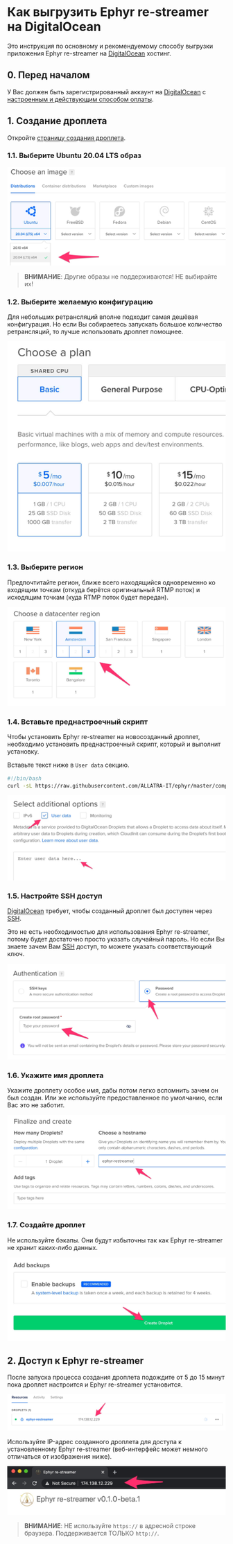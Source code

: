 Как выгрузить Ephyr re-streamer на DigitalOcean
===============================================

Это инструкция по основному и рекомендуемому способу выгрузки приложения Ephyr re-streamer на [DigitalOcean] хостинг.




## 0. Перед началом 

У Вас должен быть зарегистрированный аккаунт на [DigitalOcean] c [настроенным и действующим способом оплаты][1].




## 1. Создание дроплета

Откройте [страницу создания дроплета][2].


### 1.1. Выберите Ubuntu 20.04 LTS образ

![Ubuntu 20.04 LTS образ](images/do_1.1.jpg)

> __ВНИМАНИЕ__: Другие образы не поддерживаются! НЕ выбирайте их!


### 1.2. Выберите желаемую конфигурацию

Для небольших ретрансляций вполне подходит самая дешёвая конфигурация. Но если Вы собираетесь запускать большое количество ретрансляций, то лучше использовать дроплет помощнее.

![Конфигурация дроплета](images/do_1.2.jpg)


### 1.3. Выберите регион

Предпочтитайте регион, ближе всего находящийся одновременно ко входящим точкам (откуда берётся оригинальный RTMP поток) и исходящим точкам (куда RTMP поток будет передан).

![Регион](images/do_1.3.jpg)


### 1.4. Вставьте преднастроечный скрипт

Чтобы установить Ephyr re-streamer на новосозданный дроплет, необходимо установить преднастроечный скрипт, который и выполнит установку.

Вставьте текст ниже в `User data` секцию.
```bash
#!/bin/bash
curl -sL https://raw.githubusercontent.com/ALLATRA-IT/ephyr/master/components/restreamer/deploy/provision/ubuntu-20-04-x64.sh | bash -s
```

![Преднастройка](images/do_1.4.jpg)


### 1.5. Настройте SSH доступ

[DigitalOcean] требует, чтобы созданный дроплет был доступен через [SSH].

Это не есть необходимостью для использования Ephyr re-streamer, потому будет достаточно просто указать случайный пароль. Но если Вы знаете зачем Вам [SSH] доступ, то можете указать соответствующий ключ.

![SSH доступ](images/do_1.5.jpg)


### 1.6. Укажите имя дроплета

Укажите дроплету особое имя, дабы потом легко вспомнить зачем он был создан. Или же используйте предоставленное по умолчанию, если Вас это не заботит.

![Имя дроплета](images/do_1.6.jpg)


### 1.7. Создайте дроплет

Не используйте бэкапы. Они будут избыточны так как Ephyr re-streamer не хранит каких-либо данных.

![Создание дроплета](images/do_1.7.jpg)




## 2. Доступ к Ephyr re-streamer

После запуска процесса создания дроплета подождите от 5 до 15 минут пока дроплет настроится и Ephyr re-streamer установится.

![IP дроплета](images/do_2.jpg)

Используйте IP-адрес созданного дроплета для доступа к установленному Ephyr re-streamer (веб-интерфейс может немного отличаться от изображения ниже).

![Адресная строка](images/browser.jpg)

> __ВНИМАНИЕ__: НЕ используйте `https://` в адресной строке браузера. Поддерживается ТОЛЬКО `http://`. 





[DigitalOcean]: https://digitalocean.com
[SSH]: https://ru.wikipedia.org/wiki/SSH

[1]: https://cloud.digitalocean.com/account/billing
[2]: https://cloud.digitalocean.com/droplets/new
